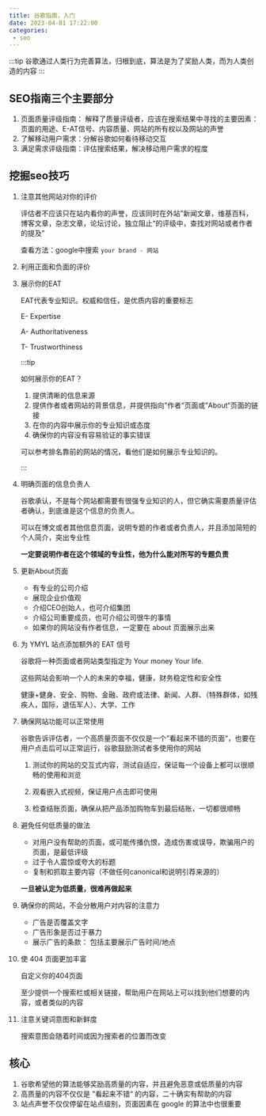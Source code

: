 ```yaml
---
title: 谷歌指南，入门
date: 2023-04-01 17:22:00
categories:
 - seo
---
```


:::tip
  谷歌通过人类行为完善算法，归根到底，算法是为了奖励人类，而为人类创造的内容
:::

## SEO指南三个主要部分

1. 页面质量评级指南： 解释了质量评级者，应该在搜索结果中寻找的主要因素： 页面的用途、E-AT信号、内容质量、网站的所有权以及网站的声誉
2. 了解移动用户需求：分解谷歌如何看待移动交互
3. 满足需求评级指南：评估搜索结果，解决移动用户需求的程度

## 挖掘seo技巧

1. 注意其他网站对你的评价

    评估者不应该只在站内看你的声誉，应该同时在外站”新闻文章，维基百科，博客文章，杂志文章，论坛讨论，独立阻止“的评级中，查找对网站或者作者的提及”

    查看方法：google中搜索 `your brand - 网站`

2. 利用正面和负面的评价

3. 展示你的EAT
   
   EAT代表专业知识。权威和信任，是优质内容的重要标志

   E- Expertise

   A- Authoritativeness

   T- Trustworthiness

    :::tip

    如何展示你的EAT？

    1. 提供清晰的信息来源
    2. 提供作者或者网站的背景信息，并提供指向”作者“页面或”About“页面的链接
    3. 在你的内容中展示你的专业知识或态度
    4. 确保你的内容没有容易验证的事实错误

    可以参考排名靠前的网站的情况，看他们是如何展示专业知识的。

    :::

4. 明确页面的信息负责人

    谷歌承认，不是每个网站都需要有很强专业知识的人，但它确实需要质量评估者确认，到底谁是这个信息的负责人。

    可以在博文或者其他信息页面，说明专题的作者或者负责人，并且添加简短的个人简介，突出专业性

    **一定要说明作者在这个领域的专业性，他为什么能对所写的专题负责**

5. 更新About页面

   * 有专业的公司介绍
   * 展现企业价值观
   * 介绍CEO创始人，也可介绍集团
   * 介绍公司重要成员，也可介绍公司很牛的事情
   * 如果你的网站没有作者信息，一定要在 about 页面展示出来

6. 为 YMYL 站点添加额外的 EAT 信号

    谷歌将一种页面或者网站类型指定为 Your money Your life.

    这些网站会影响一个人的未来的幸福，健康，财务稳定性和安全性

    健康+健身、安全、购物、金融、政府或法律、新闻、人群、（特殊群体，如残疾人，国际，退伍军人）、大学、工作
7. 确保网站功能可以正常使用

    谷歌告诉评估者，一个高质量页面不仅仅是一个”看起来不错的页面“，也要在用户点击后可以正常运行，谷歌鼓励测试者多使用你的网站

    1. 测试你的网站的交互式内容，测试自适应，保证每一个设备上都可以很顺畅的使用和浏览

    2. 观看嵌入式视频，保证用户点击即可使用

    3. 检查结账页面，确保从把产品添加购物车到最后结账，一切都很顺畅

8. 避免任何低质量的做法

    * 对用户没有帮助的页面，或可能传播仇恨，造成伤害或误导，欺骗用户的页面，是最低评级
    * 过于令人震惊或夸大的标题
    * 复制和抓取主要内容（不做任何canonical和说明引荐来源的）

    **一旦被认定为低质量，很难再做起来**

9. 确保你的网站，不会分散用户对内容的注意力
    * 广告是否覆盖文字
    * 广告形象是否过于暴力
    * 展示广告的条款： 包括主要展示广告时间/地点

10. 使 404 页面更加丰富

    自定义你的404页面

    至少提供一个搜索栏或相关链接，帮助用户在网站上可以找到他们想要的内容，或者类似的内容

11. 注意关键词意图和新鲜度

    搜索意图会随着时间或因为搜索者的位置而改变

## 核心

1. 谷歌希望他的算法能够奖励高质量的内容，并且避免恶意或低质量的内容
2. 高质量的内容不仅仅是 ”看起来不错“ 的内容，二十确实有帮助的内容
3. 站点声誉不仅仅停留在站点级别，页面因素在 google 的算法中也很重要
